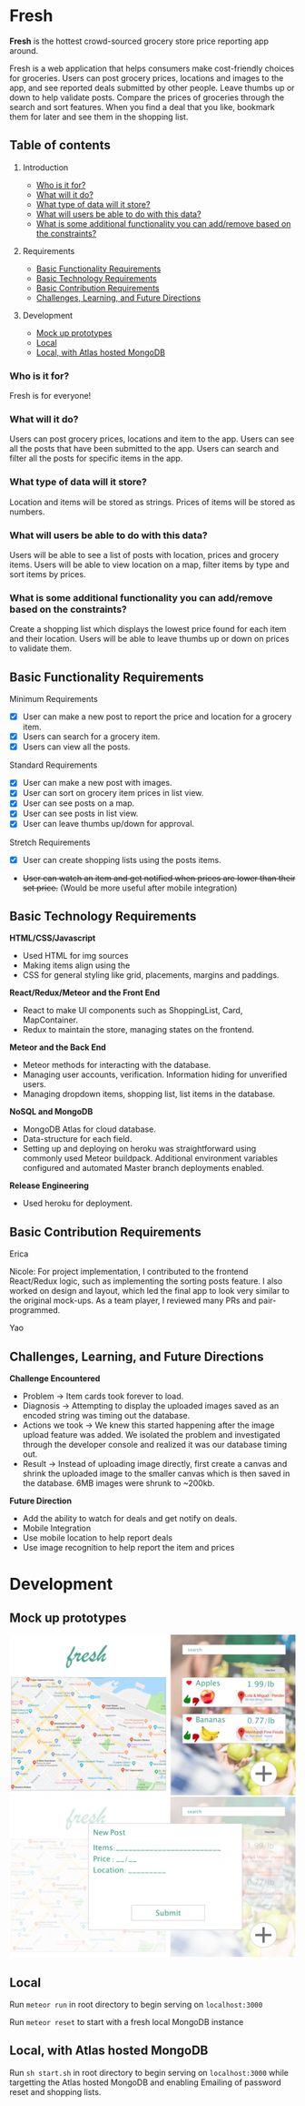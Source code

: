 # Fresh

**Fresh** is the hottest crowd-sourced grocery store price reporting app around.

Fresh is a web application that helps consumers make cost-friendly choices for groceries. Users can post grocery prices, locations and images to the app, and see reported deals submitted by other people. Leave thumbs up or down to help validate posts. Compare the prices of groceries through the search and sort features. When you find a deal that you like, bookmark them for later and see them in the shopping list.

## Table of contents
1. Introduction
   * [Who is it for?](#who-is-it-for)
   * [What will it do?](#what-will-it-do)
   * [What type of data will it store?](#what-type-of-data-will-it-store)
   * [What will users be able to do with this data?](#what-will-users-be-able-to-do-with-this-data)
   * [What is some additional functionality you can add/remove based on the constraints?](#what-is-some-additional-functionality-you-can-addremove-based-on-the-constraints)
   
2. Requirements
   * [Basic Functionality Requirements](#basic-functionality-requirements)
   * [Basic Technology Requirements](#basic-technology-requirements)
   * [Basic Contribution Requirements](#basic-contribution-requirements)
   * [Challenges, Learning, and Future Directions](#challenges-learning-and-future-directions)
   
3. Development
   * [Mock up prototypes](#mock-up-prototypes)
   * [Local](#local)
   * [Local, with Atlas hosted MongoDB](#local-with-atlas-hosted-mongodb)

### Who is it for?

Fresh is for everyone!

### What will it do?

Users can post grocery prices, locations and item to the app.
Users can see all the posts that have been submitted to the app.
Users can search and filter all the posts for specific items in the app.

### What type of data will it store?

Location and items will be stored as strings.
Prices of items will be stored as numbers.

### What will users be able to do with this data?

Users will be able to see a list of posts with location, prices and grocery items.
Users will be able to view location on a map, filter items by type and sort items by prices.

### What is some additional functionality you can add/remove based on the constraints?

Create a shopping list which displays the lowest price found for each item and their location.
Users will be able to leave thumbs up or down on prices to validate them.

## Basic Functionality Requirements

Minimum Requirements

- [x] User can make a new post to report the price and location for a grocery item.
- [x] Users can search for a grocery item.
- [x] Users can view all the posts.

Standard Requirements

- [x] User can make a new post with images.
- [x] User can sort on grocery item prices in list view.
- [x] User can see posts on a map.
- [x] User can see posts in list view.
- [x] User can leave thumbs up/down for approval.

Stretch Requirements

- [x] User can create shopping lists using the posts items.
- ~~User can watch an item and get notified when prices are lower than their set price.~~
  (Would be more useful after mobile integration)
  
## Basic Technology Requirements 

**HTML/CSS/Javascript**
- Used HTML for img sources
- Making items align using the <span>
- CSS for general styling like grid, placements, margins and paddings.
  
**React/Redux/Meteor and the Front End**
- React to make UI components such as ShoppingList, Card, MapContainer. 
- Redux to maintain the store, managing states on the frontend.  

**Meteor and the Back End**
- Meteor methods for interacting with the database.
- Managing user accounts, verification. Information hiding for unverified users.
- Managing dropdown items, shopping list, list items in the database. 

**NoSQL and MongoDB**
- MongoDB Atlas for cloud database. 
- Data-structure for each field. 
- Setting up and deploying on heroku was straightforward using commonly used Meteor buildpack. Additional environment variables configured and automated Master branch deployments enabled. 

**Release Engineering**
- Used heroku for deployment.

## Basic Contribution Requirements

Erica 

Nicole: For project implementation, I contributed to the frontend React/Redux logic, such as implementing the sorting posts feature. I also worked on design and layout, which led the final app to look very similar to the original mock-ups. As a team player, I reviewed many PRs and pair-programmed.

Yao

## Challenges, Learning, and Future Directions

**Challenge Encountered**
- Problem → Item cards took forever to load. 
- Diagnosis → Attempting to display the uploaded images saved as an encoded string was timing out the database. 
- Actions we took → We knew this started happening after the image upload feature was added. We isolated the problem and investigated through the developer console and realized it was our database timing out. 
- Result → Instead of uploading image directly, first create a canvas and shrink the uploaded image to the smaller canvas which is then saved in the database. 6MB images were shrunk to ~200kb.  


**Future Direction**
- Add the ability to watch for deals and get notify on deals.
- Mobile Integration
- Use mobile location to help report deals
- Use image recognition to help report the item and prices

# Development

## Mock up prototypes
![mockup2](/mockup1.png)
![mockup1](/mockup2.png)

## Local
Run `meteor run` in root directory to begin serving on `localhost:3000`

Run `meteor reset` to start with a fresh local MongoDB instance

## Local, with Atlas hosted MongoDB
Run `sh start.sh` in root directory to begin serving on `localhost:3000` while targetting the Atlas hosted MongoDB and enabling Emailing of password reset and shopping lists. 

